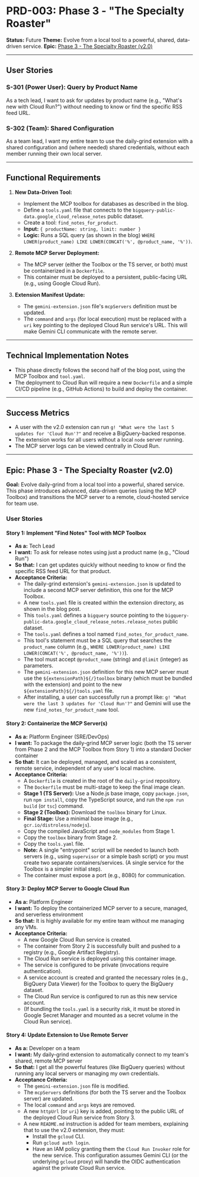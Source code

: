 # PRD-003: Phase 3 - "The Specialty Roaster"

**Status:** Future
**Theme:** Evolve from a local tool to a powerful, shared, data-driven service.
**Epic:** [Phase 3 - The Specialty Roaster (v2.0)](#epic-phase-3---the-specialty-roaster-v20)

---

## User Stories

### S-301 (Power User): Query by Product Name

As a tech lead, I want to ask for updates by product name (e.g., "What's new with Cloud Run?") without needing to know or find the specific RSS feed URL.

### S-302 (Team): Shared Configuration

As a team lead, I want my entire team to use the daily-grind extension with a shared configuration and (where needed) shared credentials, without each member running their own local server.

---

## Functional Requirements

1.  **New Data-Driven Tool:**
    - Implement the MCP toolbox for databases as described in the blog.
    - Define a `tools.yaml` file that connects to the `bigquery-public-data.google_cloud_release_notes` public dataset.
    - Create a tool: `find_notes_for_product`.
    - **Input:** `{ productName: string, limit: number }`
    - **Logic:** Runs a SQL query (as shown in the blog) `WHERE LOWER(product_name) LIKE LOWER(CONCAT('%', @product_name, '%'))`.

2.  **Remote MCP Server Deployment:**
    - The MCP server (either the Toolbox or the TS server, or both) must be containerized in a `Dockerfile`.
    - This container must be deployed to a persistent, public-facing URL (e.g., using Google Cloud Run).

3.  **Extension Manifest Update:**
    - The `gemini-extension.json` file's `mcpServers` definition must be updated.
    - The `command` and `args` (for local execution) must be replaced with a `uri` key pointing to the deployed Cloud Run service's URL. This will make Gemini CLI communicate with the remote server.

---

## Technical Implementation Notes

- This phase directly follows the second half of the blog post, using the MCP Toolbox and `tool.yaml`.
- The deployment to Cloud Run will require a new `Dockerfile` and a simple CI/CD pipeline (e.g., GitHub Actions) to build and deploy the container.

---

## Success Metrics

- A user with the v2.0 extension can run `g! "What were the last 5 updates for 'Cloud Run'?"` and receive a BigQuery-backed response.
- The extension works for all users without a local `node` server running.
- The MCP server logs can be viewed centrally in Cloud Run.

---

## Epic: Phase 3 - The Specialty Roaster (v2.0)

**Goal:** Evolve daily-grind from a local tool into a powerful, shared service. This phase introduces advanced, data-driven queries (using the MCP Toolbox) and transitions the MCP server to a remote, cloud-hosted service for team use.

### User Stories

#### Story 1: Implement "Find Notes" Tool with MCP Toolbox

- **As a:** Tech Lead
- **I want:** To ask for release notes using just a product name (e.g., "Cloud Run")
- **So that:** I can get updates quickly without needing to know or find the specific RSS feed URL for that product.
- **Acceptance Criteria:**
  - The daily-grind extension's `gemini-extension.json` is updated to include a second MCP server definition, this one for the MCP Toolbox.
  - A new `tools.yaml` file is created within the extension directory, as shown in the blog post.
  - This `tools.yaml` defines a `bigquery` source pointing to the `bigquery-public-data.google_cloud_release_notes.release_notes` public dataset.
  - The `tools.yaml` defines a tool named `find_notes_for_product_name`.
  - This tool's statement must be a SQL query that searches the `product_name` column (e.g., `WHERE LOWER(product_name) LIKE LOWER(CONCAT('%', @product_name, '%'))`).
  - The tool must accept `@product_name` (string) and `@limit` (integer) as parameters.
  - The `gemini-extension.json` definition for this new MCP server must use the `${extensionPath}${/}toolbox` binary (which must be bundled with the extension) and point to the new `${extensionPath}${/}tools.yaml` file.
  - After installing, a user can successfully run a prompt like: `g! "What were the last 3 updates for 'Cloud Run'?"` and Gemini will use the new `find_notes_for_product_name` tool.

#### Story 2: Containerize the MCP Server(s)

- **As a:** Platform Engineer (SRE/DevOps)
- **I want:** To package the daily-grind MCP server logic (both the TS server from Phase 2 and the MCP Toolbox from Story 1) into a standard Docker container
- **So that:** It can be deployed, managed, and scaled as a consistent, remote service, independent of any user's local machine.
- **Acceptance Criteria:**
  - A `Dockerfile` is created in the root of the `daily-grind` repository.
  - The `Dockerfile` must be multi-stage to keep the final image clean.
  - **Stage 1 (TS Server):** Use a Node.js base image, copy `package.json`, run `npm install`, copy the TypeScript source, and run the `npm run build` (or `tsc`) command.
  - **Stage 2 (Toolbox):** Download the `toolbox` binary for Linux.
  - **Final Stage:** Use a minimal base image (e.g., `gcr.io/distroless/nodejs`).
  - Copy the compiled JavaScript and `node_modules` from Stage 1.
  - Copy the `toolbox` binary from Stage 2.
  - Copy the `tools.yaml` file.
  - **Note:** A single "entrypoint" script will be needed to launch both servers (e.g., using `supervisor` or a simple bash script) or you must create two separate containers/services. (A single service for the Toolbox is a simpler initial step).
  - The container must expose a port (e.g., 8080) for communication.

#### Story 3: Deploy MCP Server to Google Cloud Run

- **As a:** Platform Engineer
- **I want:** To deploy the containerized MCP server to a secure, managed, and serverless environment
- **So that:** It is highly available for my entire team without me managing any VMs.
- **Acceptance Criteria:**
  - A new Google Cloud Run service is created.
  - The container from Story 2 is successfully built and pushed to a registry (e.g., Google Artifact Registry).
  - The Cloud Run service is deployed using this container image.
  - The service is configured to be private (invocations require authentication).
  - A service account is created and granted the necessary roles (e.g., BigQuery Data Viewer) for the Toolbox to query the BigQuery dataset.
  - The Cloud Run service is configured to run as this new service account.
  - (If bundling the `tools.yaml` is a security risk, it must be stored in Google Secret Manager and mounted as a secret volume in the Cloud Run service).

#### Story 4: Update Extension to Use Remote Server

- **As a:** Developer on a team
- **I want:** My daily-grind extension to automatically connect to my team's shared, remote MCP server
- **So that:** I get all the powerful features (like BigQuery queries) without running any local servers or managing my own credentials.
- **Acceptance Criteria:**
  - The `gemini-extension.json` file is modified.
  - The `mcpServers` definitions (for both the TS server and the Toolbox server) are updated.
  - The local `command` and `args` keys are removed.
  - A new `httpUrl` (or `uri`) key is added, pointing to the public URL of the deployed Cloud Run service from Story 3.
  - A new `README.md` instruction is added for team members, explaining that to use the v2.0 extension, they must:
    - Install the `gcloud` CLI.
    - Run `gcloud auth login`.
    - Have an IAM policy granting them the `Cloud Run Invoker` role for the new service. This configuration assumes Gemini CLI (or the underlying `gcloud` proxy) will handle the OIDC authentication against the private Cloud Run service.
